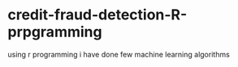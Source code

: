 # credit-fraud-detection-R-prpgramming
using r programming i have done few machine learning algorithms 
